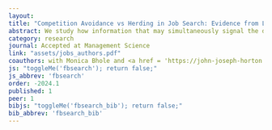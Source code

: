 ```yaml
---
layout: 
title: "Competition Avoidance vs Herding in Job Search: Evidence from Large-scale Field Experiments on an Online Job Board"
abstract: We study how information that may simultaneously signal the degree of competition and vacancy quality affects job search. To do so, we conduct three experiments on a large online job platform in which the treatment varies what information is shown to job seekers. Information about the number of prior applicants  to a vacancy increases the number of applications and redirects them to vacancies with few prior applications. Information about vacancy age increases application rates, especially to new vacancies. To further investigate the causal mechanisms, we conduct and analyze a survey choice experiment. We conclude that job seekers prefer to avoid competition rather than using the popularity of a vacancy as a signal of quality.
category: research
journal: Accepted at Management Science
link: "assets/jobs_authors.pdf"
coauthors: with Monica Bhole and <a href = 'https://john-joseph-horton.com/'> John Horton </a>
js: "toggleMe('fbsearch'); return false;"
js_abbrev: 'fbsearch'
order: -2024.1
published: 1
peer: 1
bibjs: "toggleMe('fbsearch_bib'); return false;"
bib_abbrev: 'fbsearch_bib'
---
```

